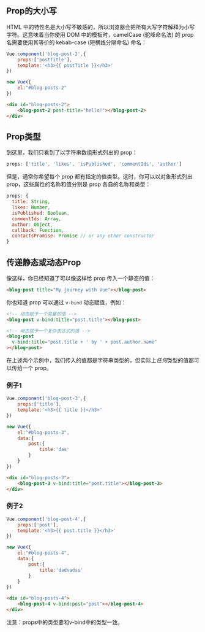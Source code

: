 ## Prop的大小写

HTML 中的特性名是大小写不敏感的，所以浏览器会把所有大写字符解释为小写字符。这意味着当你使用 DOM 中的模板时，camelCase (驼峰命名法) 的 prop 名需要使用其等价的 kebab-case (短横线分隔命名) 命名：

```js
Vue.component('blog-post-2',{
    props:['postTitle'],
    template:'<h3>{{ postTitle }}</h3>'
})

new Vue({
    el:"#blog-posts-2"
})
```

```html
<div id="blog-posts-2">
    <blog-post-2 post-title="hello!"></blog-post-2>
</div>
```

## Prop类型

到这里，我们只看到了以字符串数组形式列出的 prop：

```js
props: ['title', 'likes', 'isPublished', 'commentIds', 'author']
```

但是，通常你希望每个 prop 都有指定的值类型。这时，你可以以对象形式列出 prop，这些属性的名称和值分别是 prop 各自的名称和类型：

```js
props: {
  title: String,
  likes: Number,
  isPublished: Boolean,
  commentIds: Array,
  author: Object,
  callback: Function,
  contactsPromise: Promise // or any other constructor
}
```

## 传递静态或动态Prop

像这样，你已经知道了可以像这样给 prop 传入一个静态的值：

```html
<blog-post title="My journey with Vue"></blog-post>
```

你也知道 prop 可以通过 `v-bind` 动态赋值，例如：

```html 
<!-- 动态赋予一个变量的值 -->
<blog-post v-bind:title="post.title"></blog-post>

<!-- 动态赋予一个复杂表达式的值 -->
<blog-post
  v-bind:title="post.title + ' by ' + post.author.name"
></blog-post>
```

在上述两个示例中，我们传入的值都是字符串类型的，但实际上*任何*类型的值都可以传给一个 prop。

### 例子1

```js
Vue.component('blog-post-3',{
    props:['title'],
    template:'<h3>{{ title }}</h3>'
})

new Vue({
    el:"#blog-posts-3",
    data:{
        post:{
            title:'das'
        }
    }
})
```

```html
<div id="blog-posts-3">
    <blog-post-3 v-bind:title="post.title"></blog-post-3>
</div>
```

### 例子2

```js
Vue.component('blog-post-4',{
    props:['post'],
    template:'<h3>{{ post.title }}</h3>'
})

new Vue({
    el:"#blog-posts-4",
    data:{
        post:{
            title:'dadsadss'
        }
    }
})
```

```html
<div id="blog-posts-4">
    <blog-post-4 v-bind:post="post"></blog-post-4>
</div>
```

注意：props中的类型要和v-bind中的类型一致。

